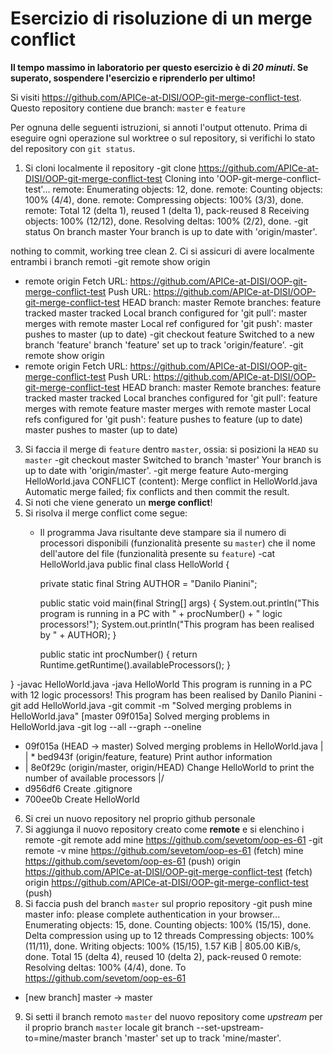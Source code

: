 # Esercizio di risoluzione di un merge conflict

**Il tempo massimo in laboratorio per questo esercizio è di _20 minuti_.
Se superato, sospendere l'esercizio e riprenderlo per ultimo!**

Si visiti https://github.com/APICe-at-DISI/OOP-git-merge-conflict-test.
Questo repository contiene due branch: `master` e `feature`

Per ognuna delle seguenti istruzioni, si annoti l'output ottenuto.
Prima di eseguire ogni operazione sul worktree o sul repository,
si verifichi lo stato del repository con `git status`.

1. Si cloni localmente il repository
-git clone https://github.com/APICe-at-DISI/OOP-git-merge-conflict-test
Cloning into 'OOP-git-merge-conflict-test'...
remote: Enumerating objects: 12, done.
remote: Counting objects: 100% (4/4), done.
remote: Compressing objects: 100% (3/3), done.
remote: Total 12 (delta 1), reused 1 (delta 1), pack-reused 8
Receiving objects: 100% (12/12), done.
Resolving deltas: 100% (2/2), done.
-git status
On branch master
Your branch is up to date with 'origin/master'.

nothing to commit, working tree clean
2. Ci si assicuri di avere localmente entrambi i branch remoti
-git remote show origin
* remote origin
  Fetch URL: https://github.com/APICe-at-DISI/OOP-git-merge-conflict-test
  Push  URL: https://github.com/APICe-at-DISI/OOP-git-merge-conflict-test
  HEAD branch: master
  Remote branches:
    feature tracked
    master  tracked
  Local branch configured for 'git pull':
    master merges with remote master
  Local ref configured for 'git push':
    master pushes to master (up to date)
-git checkout feature 
Switched to a new branch 'feature'
branch 'feature' set up to track 'origin/feature'.
-git remote show origin
* remote origin
  Fetch URL: https://github.com/APICe-at-DISI/OOP-git-merge-conflict-test
  Push  URL: https://github.com/APICe-at-DISI/OOP-git-merge-conflict-test
  HEAD branch: master
  Remote branches:
    feature tracked
    master  tracked
  Local branches configured for 'git pull':
    feature merges with remote feature
    master  merges with remote master
  Local refs configured for 'git push':
    feature pushes to feature (up to date)
    master  pushes to master  (up to date)
3. Si faccia il merge di `feature` dentro `master`, ossia: si posizioni la `HEAD` su `master`
-git checkout master
Switched to branch 'master'
Your branch is up to date with 'origin/master'.
-git merge feature
Auto-merging HelloWorld.java
CONFLICT (content): Merge conflict in HelloWorld.java
Automatic merge failed; fix conflicts and then commit the result.
4. Si noti che viene generato un **merge conflict**!
5. Si risolva il merge conflict come segue:
   - Il programma Java risultante deve stampare sia il numero di processori disponibili
     (funzionalità presente su `master`)
     che il nome dell'autore del file
     (funzionalità presente su `feature`)
-cat HelloWorld.java 
public final class HelloWorld {

        private static final String AUTHOR = "Danilo Pianini";

        public static void main(final String[] args) {
                System.out.println("This program is running in a PC with " + procNumber() + " logic processors!");
                System.out.println("This program has been realised by " + AUTHOR);
        }

        public static int procNumber() {
                return Runtime.getRuntime().availableProcessors();
        }

}
-javac HelloWorld.java
-java HelloWorld
This program is running in a PC with 12 logic processors!
This program has been realised by Danilo Pianini
-git add HelloWorld.java
-git commit -m "Solved merging problems in HelloWorld.java"
[master 09f015a] Solved merging problems in HelloWorld.java
-git log --all --graph --oneline
*   09f015a (HEAD -> master) Solved merging problems in HelloWorld.java
|\
| * bed943f (origin/feature, feature) Print author information
* | 8e0f29c (origin/master, origin/HEAD) Change HelloWorld to print the number of available processors
|/
* d956df6 Create .gitignore
* 700ee0b Create HelloWorld
6. Si crei un nuovo repository nel proprio github personale
7. Si aggiunga il nuovo repository creato come **remote** e si elenchino i remote
-git remote add mine https://github.com/sevetom/oop-es-61
-git remote -v
mine    https://github.com/sevetom/oop-es-61 (fetch)
mine    https://github.com/sevetom/oop-es-61 (push)
origin  https://github.com/APICe-at-DISI/OOP-git-merge-conflict-test (fetch)
origin  https://github.com/APICe-at-DISI/OOP-git-merge-conflict-test (push)
8. Si faccia push del branch `master` sul proprio repository
-git push mine master
info: please complete authentication in your browser...
Enumerating objects: 15, done.
Counting objects: 100% (15/15), done.
Delta compression using up to 12 threads
Compressing objects: 100% (11/11), done.
Writing objects: 100% (15/15), 1.57 KiB | 805.00 KiB/s, done.
Total 15 (delta 4), reused 10 (delta 2), pack-reused 0
remote: Resolving deltas: 100% (4/4), done.
To https://github.com/sevetom/oop-es-61
 * [new branch]      master -> master
9. Si setti il branch remoto `master` del nuovo repository come *upstream* per il proprio branch `master` locale
git branch --set-upstream-to=mine/master
branch 'master' set up to track 'mine/master'.
